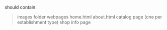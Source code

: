 should contain:
> images folder
> webpages
  > home.html
  > about.html
  > catalog page (one per establishment type)
  > shop info page
